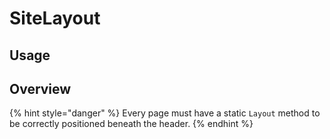 # SiteLayout


## Usage

## Overview

{% hint style="danger" %}
Every page must have a static `Layout` method to be correctly positioned beneath
the header. 
{% endhint %}

